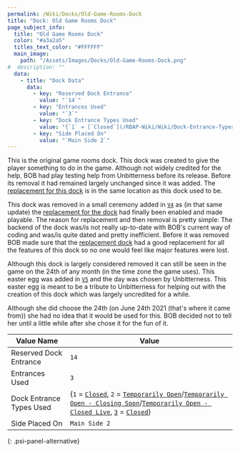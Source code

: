 ```yaml
---
permalink: /Wiki/Docks/Old-Game-Rooms-Dock
title: "Dock: Old Game Rooms Dock"
page_subject_info:
  title: "Old Game Rooms Dock"
  color: "#a3a2a5"
  titles_text_color: "#FFFFFF"
  main_image:
    path: "/Assets/Images/Docks/Old-Game-Rooms-Dock.png"
#  description: ""
  data:
    - title: "Dock Data"
      data:
        - key: "Reserved Dock Entrance"
          value: "`14`"
        - key: "Entrances Used"
          value: "`3`"
        - key: "Dock Entrance Types Used"
          value: "{`1` = [`Closed`](/RBAP-Wiki/Wiki/Dock-Entrance-Types/Closed), `2` = [`Temporarily Open`](/RBAP-Wiki/Wiki/Dock-Entrance-Types/Temporarily-Open)/[`Temporarily Open - Closing Soon`](/RBAP-Wiki/Wiki/Dock-Entrance-Types/Temporarily-Open-Closing-Soon)/[`Temporarily Open - Closed Live`](/RBAP-Wiki/Wiki/Dock-Entrance-Types/Temporarily-Open-Closed-Live), `3` = [`Closed`](/RBAP-Wiki/Wiki/Dock-Entrance-Types/Closed)}"
        - key: "Side Placed On"
          value: "`Main Side 2`"
---
```


This is the original game rooms dock. This dock was created to give the player something to do in the game. Although not widely credited for the help, BOB had play testing help from Unbitterness before its release. Before its removal it had remained largely unchanged since it was added. The [replacement for this dock](/RBAP-Wiki/Wiki/Docks/Game-Rooms-Dock) is in the same location as this dock used to be.

This dock was removed in a small ceremony added in [`V4`](/RBAP-Wiki/Posts/Update-Log/4-0-0) as (in that same update) the [replacement for the dock](/RBAP-Wiki/Wiki/Docks/Game-Rooms-Dock) had finally been enabled and made playable. The reason for replacement and then removal is pretty simple: The backend of the dock was/is not really up-to-date with BOB's current way of coding and was/is quite dated and pretty inefficient. Before it was removed BOB made sure that the [replacement dock](/RBAP-Wiki/Wiki/Docks/Game-Rooms-Dock) had a good replacement for all the features of this dock so no one would feel like major features were lost.

Although this dock is largely considered removed it can still be seen in the game on the 24th of any month (in the time zone the game uses). This easter egg was added in [`V5`](/RBAP-Wiki/Posts/Update-Log/5-0-0) and the day was chosen by Unbitterness. This easter egg is meant to be a tribute to Unbitterness for helping out with the creation of this dock which was largely uncredited for a while.

Although she did choose the 24th (on June 24th 2021 (that's where it came from)) she had no idea that it would be used for this. BOB decided not to tell her until a little while after she chose it for the fun of it.

| Value Name               | Value |
|-|-|
| Reserved Dock Entrance   | `14` |
| Entrances Used           | `3` |
| Dock Entrance Types Used | {`1` = [`Closed`](/RBAP-Wiki/Wiki/Dock-Entrance-Types/Closed), `2` = [`Temporarily Open`](/RBAP-Wiki/Wiki/Dock-Entrance-Types/Temporarily-Open)/[`Temporarily Open - Closing Soon`](/RBAP-Wiki/Wiki/Dock-Entrance-Types/Temporarily-Open-Closing-Soon)/[`Temporarily Open - Closed Live`](/RBAP-Wiki/Wiki/Dock-Entrance-Types/Temporarily-Open-Closed-Live), [`3`](/RBAP-Wiki/Wiki/Value-Types#number) = [`Closed`](/RBAP-Wiki/Wiki/Dock-Entrance-Types/Closed)} |
| Side Placed On           | `Main Side 2` |
{: .psi-panel-alternative}

<img class="dock-image" src="/RBAP-Wiki/Assets/Images/Docks/Old-Game-Rooms-Dock.png" alt="">
